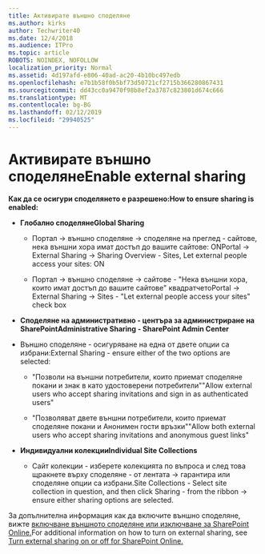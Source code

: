 ```yaml
---
title: Активирате външно споделяне
ms.author: kirks
author: Techwriter40
ms.date: 12/4/2018
ms.audience: ITPro
ms.topic: article
ROBOTS: NOINDEX, NOFOLLOW
localization_priority: Normal
ms.assetid: 4d197afd-e806-40ad-ac20-4b10bc497edb
ms.openlocfilehash: e7b1b58f0b5bf73d50721cf2715b366280867431
ms.sourcegitcommit: dd43cc0a9470f98b8ef2a3787c823801d674c666
ms.translationtype: MT
ms.contentlocale: bg-BG
ms.lasthandoff: 02/12/2019
ms.locfileid: "29940525"
---
```

# <a name="enable-external-sharing"></a><span data-ttu-id="612c0-102">Активирате външно споделяне</span><span class="sxs-lookup"><span data-stu-id="612c0-102">Enable external sharing</span></span>

 <span data-ttu-id="612c0-103">**Как да се осигури споделянето е разрешено:**</span><span class="sxs-lookup"><span data-stu-id="612c0-103">**How to ensure sharing is enabled:**</span></span>
  
- <span data-ttu-id="612c0-104">**Глобално споделяне**</span><span class="sxs-lookup"><span data-stu-id="612c0-104">**Global Sharing**</span></span>
    
  - <span data-ttu-id="612c0-105">Портал -\> външно споделяне -\> споделяне на преглед - сайтове, нека външни хора имат достъп до вашите сайтове: ON</span><span class="sxs-lookup"><span data-stu-id="612c0-105">Portal -\> External Sharing -\> Sharing Overview - Sites, Let external people access your sites: ON</span></span>
    
  - <span data-ttu-id="612c0-106">Портал -\> външно споделяне -\> сайтове - "Нека външни хора, които имат достъп до вашите сайтове" квадратчето</span><span class="sxs-lookup"><span data-stu-id="612c0-106">Portal -\> External Sharing -\> Sites - "Let external people access your sites" check box</span></span>
    
- <span data-ttu-id="612c0-107">**Споделяне на административно - центъра за администриране на SharePoint**</span><span class="sxs-lookup"><span data-stu-id="612c0-107">**Administrative Sharing - SharePoint Admin Center**</span></span>
    
- <span data-ttu-id="612c0-108">Външно споделяне - осигуряване на една от двете опции са избрани:</span><span class="sxs-lookup"><span data-stu-id="612c0-108">External Sharing - ensure either of the two options are selected:</span></span>
    
  - <span data-ttu-id="612c0-109">"Позволи на външни потребители, които приемат споделяне покани и знак в като удостоверени потребители"</span><span class="sxs-lookup"><span data-stu-id="612c0-109">"Allow external users who accept sharing invitations and sign in as authenticated users"</span></span>
    
  - <span data-ttu-id="612c0-110">"Позволяват двете външни потребители, които приемат споделяне покани и Анонимен гости връзки"</span><span class="sxs-lookup"><span data-stu-id="612c0-110">"Allow both external users who accept sharing invitations and anonymous guest links"</span></span>
    
- <span data-ttu-id="612c0-111">**Индивидуални колекции**</span><span class="sxs-lookup"><span data-stu-id="612c0-111">**Individual Site Collections**</span></span>
    
  - <span data-ttu-id="612c0-112">Сайт колекции - изберете колекцията по въпроса и след това щракнете върху споделяне - от лентата -\> гарантира или споделяне опции са избрани.</span><span class="sxs-lookup"><span data-stu-id="612c0-112">Site Collections - Select site collection in question, and then click Sharing - from the ribbon -\> ensure either sharing options are selected.</span></span>
    
<span data-ttu-id="612c0-113">За допълнителна информация как да включите външно споделяне, вижте [включване външното споделяне или изключване за SharePoint Online.](https://go.microsoft.com/fwlink/?linkid=2047681&amp;clcid=0x409)</span><span class="sxs-lookup"><span data-stu-id="612c0-113">For additional information on how to turn on external sharing, see [Turn external sharing on or off for SharePoint Online.](https://go.microsoft.com/fwlink/?linkid=2047681&amp;clcid=0x409)</span></span>
  

